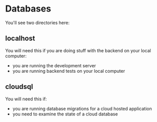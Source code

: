 # Databases

You'll see two directories here:

## localhost

You will need this if you are doing stuff with the backend on your local computer:

- you are running the development server
- you are running backend tests on your local computer

## cloudsql

You will need this if:

- you are running database migrations for a cloud hosted application
- you need to examine the state of a cloud database
